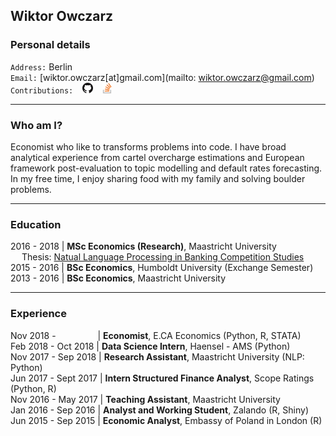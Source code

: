 ## Wiktor Owczarz

### Personal details

`Address:` Berlin  
`Email:` [wiktor.owczarz[at]gmail.com](mailto: wiktor.owczarz@gmail.com)  
`Contributions:` &ensp; [<img src="./images/GitHub-Mark-32px.png" height="17">](https://github.com/ln-P) &ensp; [<img src="./images/so-image.png" height="17">](https://stackoverflow.com/users/5856119/an-economist?tab=profile)  


___

### Who am I?

Economist who like to transforms problems into code. I have broad analytical experience from cartel overcharge estimations and European framework post-evaluation to topic modelling and default rates forecasting. In my free time, I enjoy sharing food with my family and solving boulder problems.

___

### Education  

2016 - 2018 | **MSc Economics (Research)**, Maastricht University  
 &emsp;  Thesis: [Natual Language Processing in Banking Competition Studies](https://github.com/ln-P/MasterThesis)  
2015 - 2016 | **BSc Economics**, Humboldt University (Exchange Semester)  
2013 - 2016 | **BSc Economics**, Maastricht University  

___

### Experience 

Nov 2018 - &nbsp;&nbsp;&nbsp;&nbsp;&nbsp;&nbsp;&nbsp;&nbsp;&nbsp;&nbsp;&nbsp;&nbsp;&nbsp;&nbsp;&nbsp; | **Economist**, E.CA Economics (Python, R, STATA)  
Feb 2018 - Oct 2018  | **Data Science Intern**, Haensel - AMS (Python)    
Nov 2017 - Sep 2018  | **Research Assistant**, Maastricht University (NLP: Python)  
Jun 2017 - Sept 2017 | **Intern Structured Finance Analyst**, Scope Ratings (Python, R)  
Nov 2016 - May 2017  | **Teaching Assistant**, Maastricht University  
Jan 2016 - Sep 2016  | **Analyst and Working Student**, Zalando (R, Shiny)  
Jun 2015 - Sep 2015  | **Economic Analyst**, Embassy of Poland in London (R)  
 

